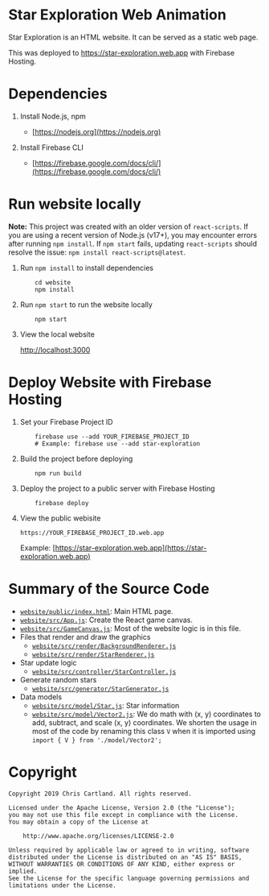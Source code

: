 # Star Exploration Web Animation

Star Exploration is an HTML website. It can be served as a static web page.

This was deployed to https://star-exploration.web.app with Firebase Hosting.

# Dependencies

1. Install Node.js, npm

    * [https://nodejs.org](https://nodejs.org)

1. Install Firebase CLI

    * [https://firebase.google.com/docs/cli/](https://firebase.google.com/docs/cli/)

# Run website locally

**Note:** This project was created with an older version of `react-scripts`. If you are using a recent version of Node.js (v17+), you may encounter errors after running `npm install`. If `npm start` fails, updating `react-scripts` should resolve the issue: `npm install react-scripts@latest`.

1. Run `npm install` to install dependencies

    ```
        cd website
        npm install
    ```

1. Run `npm start` to run the website locally

    ```
        npm start
    ```

1. View the local website

    [http://localhost:3000](http://localhost:3000)

# Deploy Website with Firebase Hosting

1. Set your Firebase Project ID

    ```
        firebase use --add YOUR_FIREBASE_PROJECT_ID
        # Example: firebase use --add star-exploration
    ```

1. Build the project before deploying

    ```
        npm run build
    ```

1. Deploy the project to a public server with Firebase Hosting

    ```
        firebase deploy
    ```

1. View the public webisite

    `https://YOUR_FIREBASE_PROJECT_ID.web.app`

    Example: [https://star-exploration.web.app](https://star-exploration.web.app)

# Summary of the Source Code

* [`website/public/index.html`](website/public/index.html): Main HTML page.
* [`website/src/App.js`](website/src/App.js): Create the React game canvas.
* [`website/src/GameCanvas.js`](website/src/GameCanvas.js): Most of the website logic is in this file.
* Files that render and draw the graphics
  * [`website/src/render/BackgroundRenderer.js`](website/src/render/BackgroundRenderer.js)
  * [`website/src/render/StarRenderer.js`](website/src/render/StarRenderer.js)
* Star update logic
  * [`website/src/controller/StarController.js`](website/src/controller/StarController.js)
* Generate random stars
  * [`website/src/generator/StarGenerator.js`](website/src/generator/StarGenerator.js)
* Data models
  * [`website/src/model/Star.js`](website/src/model/Star.js): Star information
  * [`website/src/model/Vector2.js`](website/src/model/Vector2.js): We do math with (x, y) coordinates
   to add, subtract, and scale (x, y) coordinates. We shorten the usage in
   most of the code by renaming this class `V` when it is imported using
   `import { V } from './model/Vector2';`

# Copyright

    Copyright 2019 Chris Cartland. All rights reserved.

    Licensed under the Apache License, Version 2.0 (the "License");
    you may not use this file except in compliance with the License.
    You may obtain a copy of the License at

        http://www.apache.org/licenses/LICENSE-2.0

    Unless required by applicable law or agreed to in writing, software
    distributed under the License is distributed on an "AS IS" BASIS,
    WITHOUT WARRANTIES OR CONDITIONS OF ANY KIND, either express or implied.
    See the License for the specific language governing permissions and
    limitations under the License.

